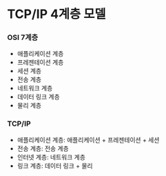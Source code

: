 # TCP/IP 4계층 모델 

### OSI 7계층
- 애플리케이션 계층
- 프레젠테이션 계층
- 세션 계층
- 전송 계층
- 네트워크 계층
- 데이터 링크 계층
- 물리 계층

### TCP/IP
- 애플리케이션 계층: 애플리케이션 + 프레젠테이션 + 세션
- 전송 계층: 전송 계층 
- 인터넷 계층: 네트워크 계층
- 링크 계층: 데이터 링크 + 물리 

